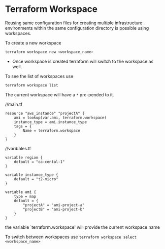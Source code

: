 # Terraform Workspace

Reusing same configuration files for creating multiple infrastructure environments within the same configuration directory is possible using workspaces.

To create a new workspace
```sh
terraform workspace new <workspace_name>
```

- Once workspace is created terraform will switch to the workspace as well.

To see the list of workspaces use
```sh
terraform workspace list
```

The current workspace will have a `*` pre-pended to it.

//main.tf
```hcl
resource "aws_instance" "projectA" {
	ami = lookup(var.ami, terraform.workspace)
	instance_type = ami.instance_type
	tags = {
		Name = terraform.workspace
	}
}
```

//varibales.tf
```hcl
variable region {
	default = "ca-cental-1"
}

variable instance_type {
	default = "t2-micro"
}

variable ami {
	type = map
	default = {
		"projectA" = "ami-project-a"
		"projectB" = "ami-project-b"
	}
}
```

the variable `terraform.workspace' will provide the current workspace name

To switch between workspaces use `terraform workspace select <workspace_name>`
